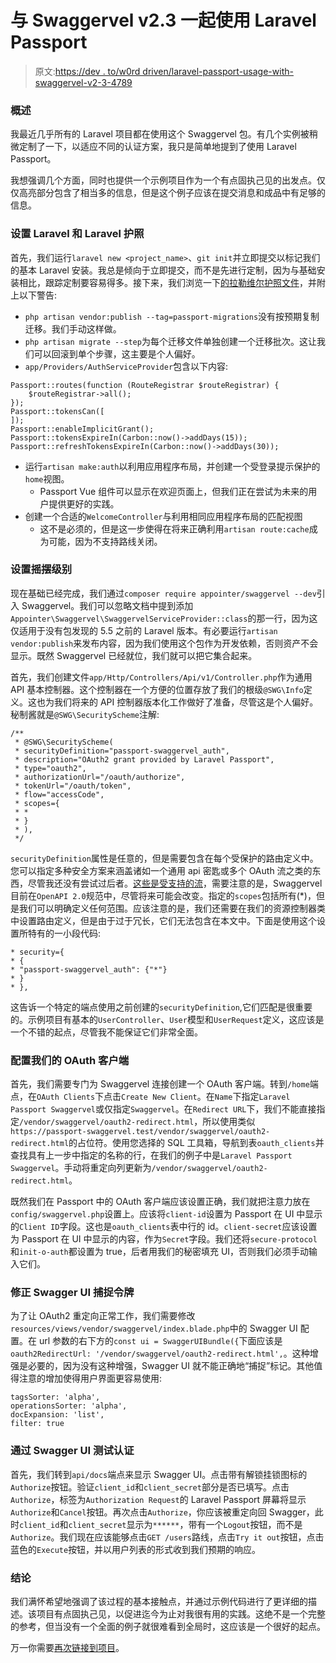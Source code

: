 # 与 Swaggervel v2.3 一起使用 Laravel Passport

> 原文:[https://dev . to/w0rd driven/laravel-passport-usage-with-swaggervel-v2-3-4789](https://dev.to/w0rddriven/laravel-passport-usage-with-swaggervel-v2-3-4789)

### 概述

我最近几乎所有的 Laravel 项目都在使用这个 Swaggervel 包。有几个实例被稍微定制了一下，以适应不同的认证方案，我只是简单地提到了使用 Laravel Passport。

我想强调几个方面，同时也提供一个示例项目作为一个有点固执己见的出发点。仅仅高亮部分包含了相当多的信息，但是这个例子应该在提交消息和成品中有足够的信息。

### 设置 Laravel 和 Laravel 护照

首先，我们运行`laravel new <project_name>`、`git init`并立即提交以标记我们的基本 Laravel 安装。我总是倾向于立即提交，而不是先进行定制，因为与基础安装相比，跟踪定制要容易得多。接下来，我们浏览一下[的拉勒维尔护照文件](https://laravel.com/docs/5.6/passport)，并附上以下警告:

*   `php artisan vendor:publish --tag=passport-migrations`没有按预期复制迁移。我们手动这样做。
*   `php artisan migrate --step`为每个迁移文件单独创建一个迁移批次。这让我们可以回滚到单个步骤，这主要是个人偏好。
*   `app/Providers/AuthServiceProvider`包含以下内容:

```
Passport::routes(function (RouteRegistrar $routeRegistrar) {
    $routeRegistrar->all();
});
Passport::tokensCan([
]);
Passport::enableImplicitGrant();
Passport::tokensExpireIn(Carbon::now()->addDays(15));
Passport::refreshTokensExpireIn(Carbon::now()->addDays(30)); 
```

*   运行`artisan make:auth`以利用应用程序布局，并创建一个受登录提示保护的`home`视图。
    *   Passport Vue 组件可以显示在欢迎页面上，但我们正在尝试为未来的用户提供更好的实践。
*   创建一个合适的`WelcomeController`与利用相同应用程序布局的匹配视图
    *   这不是必须的，但是这一步使得在将来正确利用`artisan route:cache`成为可能，因为不支持路线关闭。

### 设置摇摆级别

现在基础已经完成，我们通过`composer require appointer/swaggervel --dev`引入 Swaggervel。我们可以忽略文档中提到添加`Appointer\Swaggervel\SwaggervelServiceProvider::class`的那一行，因为这仅适用于没有包发现的 5.5 之前的 Laravel 版本。有必要运行`artisan vendor:publish`来发布内容，因为我们使用这个包作为开发依赖，否则资产不会显示。既然 Swaggervel 已经就位，我们就可以把它集合起来。

首先，我们创建文件`app/Http/Controllers/Api/v1/Controller.php`作为通用 API 基本控制器。这个控制器在一个方便的位置存放了我们的根级`@SWG\Info`定义。这也为我们将来的 API 控制器版本化工作做好了准备，尽管这是个人偏好。秘制酱就是`@SWG\SecurityScheme`注解:

```
/**
 * @SWG\SecurityScheme(
 * securityDefinition="passport-swaggervel_auth",
 * description="OAuth2 grant provided by Laravel Passport",
 * type="oauth2",
 * authorizationUrl="/oauth/authorize",
 * tokenUrl="/oauth/token",
 * flow="accessCode",
 * scopes={
 * *
 * }
 * ),
 */ 
```

`securityDefinition`属性是任意的，但是需要包含在每个受保护的路由定义中。您可以指定多种安全方案来涵盖诸如一个通用 api 密匙或多个 OAuth 流之类的东西，尽管我还没有尝试过后者。[这些是受支持的流](https://swagger.io/specification/#oauthFlowsObject)，需要注意的是，Swaggervel 目前在`OpenAPI 2.0`规范中，尽管将来可能会改变。指定的`scopes`包括所有(*)，但是我们可以明确定义任何范围。应该注意的是，我们还需要在我们的资源控制器类中设置路由定义，但是由于过于冗长，它们无法包含在本文中。下面是使用这个设置所特有的一小段代码:

```
* security={
* {
* "passport-swaggervel_auth": {"*"}
* }
* }, 
```

这告诉一个特定的端点使用之前创建的`securityDefinition`,它们匹配是很重要的。示例项目有基本的`UserController`、`User`模型和`UserRequest`定义，这应该是一个不错的起点，尽管我不能保证它们非常全面。

### 配置我们的 OAuth 客户端

首先，我们需要专门为 Swaggervel 连接创建一个 OAuth 客户端。转到`/home`端点，在`OAuth Clients`下点击`Create New Client`。在`Name`下指定`Laravel Passport Swaggervel`或仅指定`Swaggervel`。在`Redirect URL`下，我们不能直接指定`/vendor/swaggervel/oauth2-redirect.html`，所以使用类似`https://passport-swaggervel.test/vendor/swaggervel/oauth2-redirect.html`的占位符。使用您选择的 SQL 工具箱，导航到表`oauth_clients`并查找具有上一步中指定的名称的行，在我们的例子中是`Laravel Passport Swaggervel`。手动将重定向列更新为`/vendor/swaggervel/oauth2-redirect.html`。

既然我们在 Passport 中的 OAuth 客户端应该设置正确，我们就把注意力放在`config/swaggervel.php`设置上。应该将`client-id`设置为 Passport 在 UI 中显示的`Client ID`字段。这也是`oauth_clients`表中行的 id。`client-secret`应该设置为 Passport 在 UI 中显示的内容，作为`Secret`字段。我们还将`secure-protocol`和`init-o-auth`都设置为 true，后者用我们的秘密填充 UI，否则我们必须手动输入它们。

### 修正 Swagger UI 捕捉令牌

为了让 OAuth2 重定向正常工作，我们需要修改`resources/views/vendor/swaggervel/index.blade.php`中的 Swagger UI 配置。在 url 参数的右下方的`const ui = SwaggerUIBundle({`下面应该是`oauth2RedirectUrl: '/vendor/swaggervel/oauth2-redirect.html',`。这种增强是必要的，因为没有这种增强，Swagger UI 就不能正确地“捕捉”标记。其他值得注意的增加使得用户界面更容易使用:

```
tagsSorter: 'alpha',
operationsSorter: 'alpha',
docExpansion: 'list',
filter: true 
```

### 通过 Swagger UI 测试认证

首先，我们转到`api/docs`端点来显示 Swagger UI。点击带有解锁挂锁图标的`Authorize`按钮。验证`client_id`和`client_secret`部分是否已填写。点击`Authorize`，标签为`Authorization Request`的 Laravel Passport 屏幕将显示`Authorize`和`Cancel`按钮。再次点击`Authorize`，你应该被重定向回 Swagger，此时`client_id`和`client_secret`显示为`******`，带有一个`Logout`按钮，而不是`Authorize`。我们现在应该能够点击`GET /users`路线，点击`Try it out`按钮，点击蓝色的`Execute`按钮，并以用户列表的形式收到我们预期的响应。

### 结论

我们满怀希望地强调了该过程的基本接触点，并通过示例代码进行了更详细的描述。该项目有点固执己见，以促进迄今为止对我很有用的实践。这绝不是一个完整的参考，但当没有一个全面的例子就很难看到全局时，这应该是一个很好的起点。

万一你需要[再次链接到项目](https://github.com/w0rd-driven/laravel-passport-swaggervel-example)。